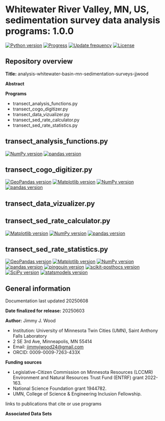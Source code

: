 
# Whitewater River Valley, MN, US, sedimentation survey data analysis programs: 1.0.0

[![Python version](https://img.shields.io/badge/python-3.10.4-yellow)](https://www.python.org/downloads/release/python-3104/)
[![Progress](https://img.shields.io/badge/Progress-in--development-yellow)](https://github.com/wood1466/analysis-whitewater-basin-mn-sedimentmgmation-surveys-jjwood/blob/main)
[![Update frequency](https://img.shields.io/badge/Updates-as--needed-yellow)](https://github.com/wood1466/analysis-whitewater-basin-mn-sedimentation-surveys-jjwood/blob/main)
[![License](https://img.shields.io/badge/License-MIT-yellow)](https://github.com/wood1466/analysis-whitewater-basin-mn-sedimentation-surveys-jjwood/blob/main/LICENSE)

## Repository overview

**Title:** analysis-whitewater-basin-mn-sedimentation-surveys-jjwood

**Abstract**

**Programs**
- transect_analysis_functions.py
- transect_cogo_digitizer.py
- transect_data_vizualizer.py
- transect_sed_rate_calculator.py
- transect_sed_rate_statistics.py

## transect_analysis_functions.py

[![NumPy version](https://img.shields.io/badge/numpy-1.24.1-yellow)](https://pypi.org/project/numpy/1.24.1/)
[![pandas version](https://img.shields.io/badge/pandas-1.5.3-yellow)](https://pypi.org/project/pandas/1.5.3/)

## transect_cogo_digitizer.py

[![GeoPandas version](https://img.shields.io/badge/geopandas-0.12.2-yellow)](https://pypi.org/project/geopandas/0.12.2/)
[![Matplotlib version](https://img.shields.io/badge/matplotlib-3.6.3-yellow)](https://pypi.org/project/matplotlib/3.6.3/)
[![NumPy version](https://img.shields.io/badge/numpy-1.24.1-yellow)](https://pypi.org/project/numpy/1.24.1/)
[![pandas version](https://img.shields.io/badge/pandas-1.5.3-yellow)](https://pypi.org/project/pandas/1.5.3/)

## transect_data_vizualizer.py

## transect_sed_rate_calculator.py

[![Matplotlib version](https://img.shields.io/badge/matplotlib-3.6.3-yellow)](https://pypi.org/project/matplotlib/3.6.3/)
[![NumPy version](https://img.shields.io/badge/numpy-1.24.1-yellow)](https://pypi.org/project/numpy/1.24.1/)
[![pandas version](https://img.shields.io/badge/pandas-1.5.3-yellow)](https://pypi.org/project/pandas/1.5.3/)

## transect_sed_rate_statistics.py

[![GeoPandas version](https://img.shields.io/badge/geopandas-0.12.2-yellow)](https://pypi.org/project/geopandas/0.12.2/)
[![Matplotlib version](https://img.shields.io/badge/matplotlib-3.6.3-yellow)](https://pypi.org/project/matplotlib/3.6.3/)
[![NumPy version](https://img.shields.io/badge/numpy-1.24.1-yellow)](https://pypi.org/project/numpy/1.24.1/)
[![pandas version](https://img.shields.io/badge/pandas-1.5.3-yellow)](https://pypi.org/project/pandas/1.5.3/)
[![pingouin version](https://img.shields.io/badge/pingouin-0.5.5-yellow)](https://pypi.org/project/pingouin/0.5.5/)
[![scikit-posthocs version](https://img.shields.io/badge/scikit--posthocs-0.7.0-yellow)](https://pypi.org/project/scikit-posthocs/0.7.0/)
[![SciPy version](https://img.shields.io/badge/scipy-1.10.0-yellow)](https://pypi.org/project/scipy/1.10.0/)
[![statsmodels version](https://img.shields.io/badge/statsmodels-0.14.0-yellow)](https://pypi.org/project/statsmodels/0.14.0/)


## General information
Documentation last updated 20250608

**Date finalized for release:** 20250603

**Author:** Jimmy J. Wood
- Institution: University of Minnesota Twin Cities (UMN), Saint Anthony Falls Laboratory
- 2 SE 3rd Ave, Minneapolis, MN 55414
- Email: <jimmyjwood24@gmail.com>
- ORCID: 0009-0009-7263-433X
  
**Funding sources**
- Legislative-Citizen Commission on Minnesota Resources (LCCMR) Environment and Natural Resources Trust Fund (ENTRF) grant 2022-163.
- National Science Foundation grant 1944782.
- UMN, College of Science & Engineering Inclusion Fellowship.

links to publications that cite or use programs

**Associated Data Sets**
